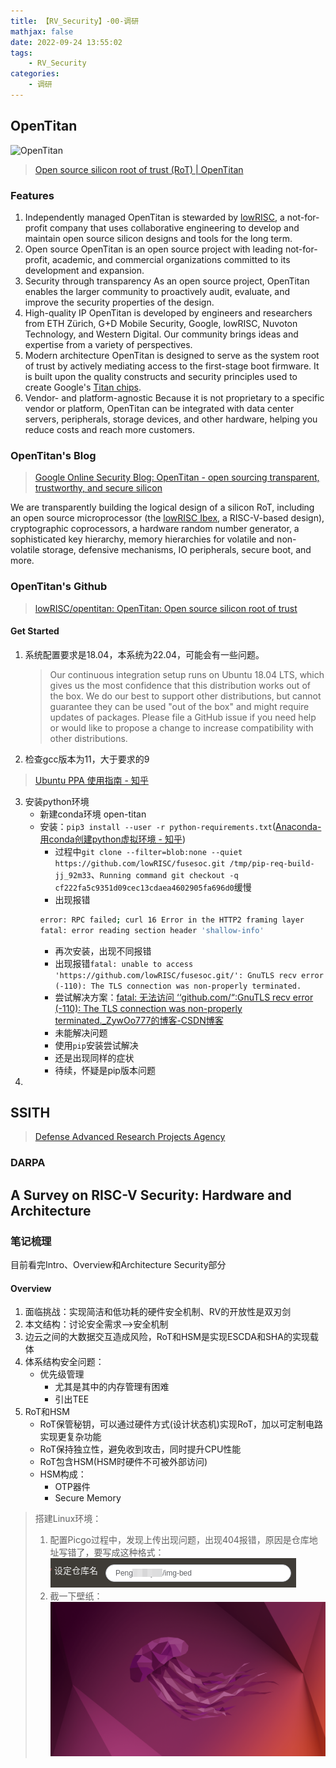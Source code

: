 ```yaml
---
title: 【RV_Security】-00-调研
mathjax: false
date: 2022-09-24 13:55:02
tags:
    - RV_Security
categories:
    - 调研
---
```


## OpenTitan

![OpenTitan](https://raw.githubusercontent.com/PengXuanyao/opentitan/84f8e3b59f949ba611049450075bb14e3cea941f/doc/opentitan-logo.png)

> [Open source silicon root of trust (RoT) | OpenTitan](https://opentitan.org/)

### Features

1. Independently managed
   OpenTitan is stewarded by [lowRISC](https://www.lowrisc.org/), a not-for-profit company that uses collaborative engineering to develop and maintain open source silicon designs and tools for the long term.
2. Open source
   OpenTitan is an open source project with leading not-for-profit, academic, and commercial organizations committed to its development and expansion.
3. Security through transparency
   As an open source project, OpenTitan enables the larger community to proactively audit, evaluate, and improve the security properties of the design.
4. High-quality IP
   OpenTitan is developed by engineers and researchers from ETH Zürich, G+D Mobile Security, Google, lowRISC, Nuvoton Technology, and Western Digital. Our community brings ideas and expertise from a variety of perspectives.
5. Modern architecture
   OpenTitan is designed to serve as the system root of trust by actively mediating access to the first-stage boot firmware. It is built upon the quality constructs and security principles used to create Google's [Titan chips](https://security.googleblog.com/2019/11/opentitan-open-sourcing-transparent.html).
6. Vendor- and platform-agnostic
   Because it is not proprietary to a specific vendor or platform, OpenTitan can be integrated with data center servers, peripherals, storage devices, and other hardware, helping you reduce costs and reach more customers.

### OpenTitan's Blog

> [Google Online Security Blog: OpenTitan - open sourcing transparent, trustworthy, and secure silicon](https://security.googleblog.com/2019/11/opentitan-open-sourcing-transparent.html)

We are transparently building the logical design of a silicon RoT, including an open source microprocessor (the [lowRISC Ibex](https://github.com/lowRISC/ibex/), a RISC-V-based design), cryptographic coprocessors, a hardware random number generator, a sophisticated key hierarchy, memory hierarchies for volatile and non-volatile storage, defensive mechanisms, IO peripherals, secure boot, and more.

### OpenTitan's Github

> [lowRISC/opentitan: OpenTitan: Open source silicon root of trust](https://github.com/lowRISC/opentitan)

#### Get Started

1. 系统配置要求是18.04，本系统为22.04，可能会有一些问题。
   > Our continuous integration setup runs on Ubuntu 18.04 LTS, which gives us the most confidence that this distribution works out of the box. We do our best to support other distributions, but cannot guarantee they can be used "out of the box" and might require updates of packages. Please file a GitHub issue if you need help or would like to propose a change to increase compatibility with other distributions.
2. 检查gcc版本为11，大于要求的9
> [Ubuntu PPA 使用指南 - 知乎](https://zhuanlan.zhihu.com/p/55250294)
3. 安装python环境
   * 新建conda环境 open-titan
   * 安装：`pip3 install --user -r python-requirements.txt`([Anaconda-用conda创建python虚拟环境 - 知乎](https://zhuanlan.zhihu.com/p/94744929)) 
     * 过程中`git clone --filter=blob:none --quiet https://github.com/lowRISC/fusesoc.git /tmp/pip-req-build-jj_92m33`、`Running command git checkout -q cf222fa5c9351d09cec13cdaea4602905fa696d0`缓慢
     * 出现报错
     ```bash
     error: RPC failed; curl 16 Error in the HTTP2 framing layer
     fatal: error reading section header 'shallow-info'
     ```
     * 再次安装，出现不同报错
     * 出现报错`fatal: unable to access 'https://github.com/lowRISC/fusesoc.git/': GnuTLS recv error (-110): The TLS connection was non-properly terminated.`
     * 尝试解决方案：[fatal: 无法访问 ‘‘github.com/“:GnuTLS recv error (-110): The TLS connection was non-properly terminated.\_ZywOo777的博客-CSDN博客](https://blog.csdn.net/qq_41744950/article/details/124062974)
     * 未能解决问题
     * 使用`pip`安装尝试解决
     * 还是出现同样的症状
     * 待续，怀疑是pip版本问题
4. 

## SSITH

> [Defense Advanced Research Projects Agency](https://www.darpa.mil/)


### DARPA


## A Survey on RISC-V Security: Hardware and Architecture

### 笔记梳理

目前看完Intro、Overview和Architecture Security部分

#### Overview

1. 面临挑战：实现简洁和低功耗的硬件安全机制、RV的开放性是双刃剑
2. 本文结构：讨论安全需求-->安全机制
3. 边云之间的大数据交互造成风险，RoT和HSM是实现ESCDA和SHA的实现载体
4. 体系结构安全问题：
   * 优先级管理
      * 尤其是其中的内存管理有困难
      * 引出TEE
5. RoT和HSM
   * RoT保管秘钥，可以通过硬件方式(设计状态机)实现RoT，加以可定制电路实现更复杂功能
   * RoT保持独立性，避免收到攻击，同时提升CPU性能
   * RoT包含HSM(HSM时硬件不可被外部访问)
   * HSM构成：
     * OTP器件
     * Secure Memory

> 搭建Linux环境：
> 1. 配置Picgo过程中，发现上传出现问题，出现404报错，原因是仓库地址写错了，要写成这种格式：
> ![format](https://raw.githubusercontent.com/PengXuanyao/img-bed/main/20220926102900.png)
> 2. 截一下壁纸：
> ![jelleyfish](https://raw.githubusercontent.com/PengXuanyao/img-bed/main/20220926101749.png)






